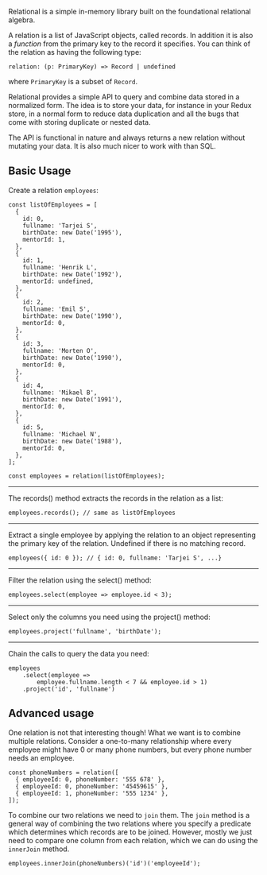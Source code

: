 Relational is a simple in-memory library built on the foundational relational algebra.

A relation is a list of JavaScript objects, called records. In addition it
is also a _function_ from the primary key to the record it specifies. You
can think of the relation as having the following type:

```
relation: (p: PrimaryKey) => Record | undefined
```

where `PrimaryKey` is a subset of `Record`.

Relational provides a simple API to query and combine data stored in a normalized form.
The idea is to store your data, for instance in your Redux store, in a
normal form to reduce data duplication and all the bugs that come with
storing duplicate or nested data.

The API is functional in nature and always returns a new relation without
mutating your data. It is also much nicer to work with than SQL.

## Basic Usage

Create a relation `employees`:

```
const listOfEmployees = [
  {
    id: 0,
    fullname: 'Tarjei S',
    birthDate: new Date('1995'),
    mentorId: 1,
  },
  {
    id: 1,
    fullname: 'Henrik L',
    birthDate: new Date('1992'),
    mentorId: undefined,
  },
  {
    id: 2,
    fullname: 'Emil S',
    birthDate: new Date('1990'),
    mentorId: 0,
  },
  {
    id: 3,
    fullname: 'Morten O',
    birthDate: new Date('1990'),
    mentorId: 0,
  },
  {
    id: 4,
    fullname: 'Mikael B',
    birthDate: new Date('1991'),
    mentorId: 0,
  },
  {
    id: 5,
    fullname: 'Michael N',
    birthDate: new Date('1988'),
    mentorId: 0,
  },
];

const employees = relation(listOfEmployees);
```

---

The records() method extracts the records in the relation as a list:

```
employees.records(); // same as listOfEmployees
```

---

Extract a single employee by applying the relation to an object representing the
primary key of the relation. Undefined if there is no matching record.

```
employees({ id: 0 }); // { id: 0, fullname: 'Tarjei S', ...}
```

---

Filter the relation using the select() method:

```
employees.select(employee => employee.id < 3);
```

---

Select only the columns you need using the project() method:

```
employees.project('fullname', 'birthDate');
```

---

Chain the calls to query the data you need:

```
employees
    .select(employee =>
        employee.fullname.length < 7 && employee.id > 1)
    .project('id', 'fullname')
```

## Advanced usage

One relation is not that interesting though! What we want is to combine
multiple relations. Consider a one-to-many relationship where every
employee might have 0 or many phone numbers, but every phone number
needs an employee.

```
const phoneNumbers = relation([
  { employeeId: 0, phoneNumber: '555 678' },
  { employeeId: 0, phoneNumber: '45459615' },
  { employeeId: 1, phoneNumber: '555 1234' },
]);
```

To combine our two relations we need to `join` them. The `join` method is a
general way of combining the two relations where you specify a predicate which
determines which records are to be joined. However, mostly we just need to
compare one column from each relation, which we can do using the `innerJoin`
method.

```
employees.innerJoin(phoneNumbers)('id')('employeeId');
```
